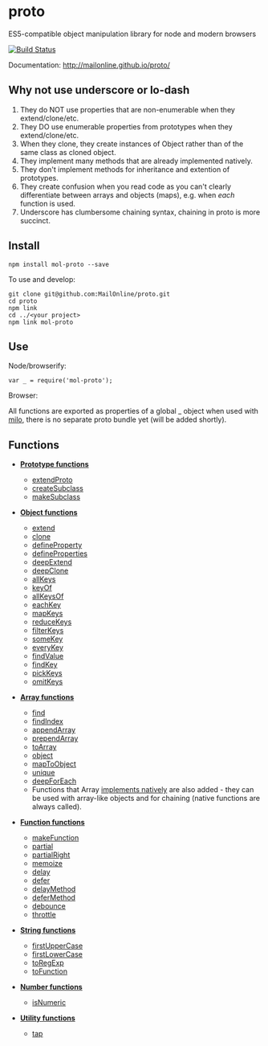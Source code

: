 proto
=====

ES5-compatible object manipulation library for node and modern browsers

[![Build Status](https://travis-ci.org/MailOnline/proto.png?branch=master)](https://travis-ci.org/MailOnline/proto)

Documentation: http://mailonline.github.io/proto/


Why not use underscore or lo-dash
---------------------------------

1. They do NOT use properties that are non-enumerable when they extend/clone/etc.
2. They DO use enumerable properties from prototypes when they extend/clone/etc.
3. When they clone, they create instances of Object rather than of the same class as cloned object.
4. They implement many methods that are already implemented natively.
5. They don't implement methods for inheritance and extention of prototypes.
6. They create confusion when you read code as you can't clearly differentiate
between arrays and objects (maps), e.g. when _each_ function is used.
7. Underscore has clumbersome chaining syntax, chaining in proto is more succinct.


Install
-------

    npm install mol-proto --save

To use and develop:

    git clone git@github.com:MailOnline/proto.git
    cd proto
    npm link
    cd ../<your project>
    npm link mol-proto


Use
---

Node/browserify:

    var _ = require('mol-proto');
    
Browser:

All functions are exported as properties of a global _ object when used with [milo](https://github.com/MailOnline/milo), there is no separate proto bundle yet (will be added shortly).


Functions
---------

* [__Prototype functions__](http://mailonline.github.io/proto/proto_prototype.js.html)
   * [extendProto](http://mailonline.github.io/proto/proto_prototype.js.html#extendProto)
   * [createSubclass](http://mailonline.github.io/proto/proto_prototype.js.html#createSubclass)
   * [makeSubclass](http://mailonline.github.io/proto/proto_prototype.js.html#makeSubclass)


* [__Object functions__](http://mailonline.github.io/proto/proto_object.js.html)
  * [extend](http://mailonline.github.io/proto/proto_object.js.html#extend)
  * [clone](http://mailonline.github.io/proto/proto_object.js.html#clone)
  * [defineProperty](http://mailonline.github.io/proto/proto_object.js.html#defineProperty)
  * [defineProperties](http://mailonline.github.io/proto/proto_object.js.html#defineProperties)
  * [deepExtend](http://mailonline.github.io/proto/proto_object.js.html#deepExtend)
  * [deepClone](http://mailonline.github.io/proto/proto_object.js.html#deepClone)
  * [allKeys](http://mailonline.github.io/proto/proto_object.js.html#allKeys)
  * [keyOf](http://mailonline.github.io/proto/proto_object.js.html#keyOf)
  * [allKeysOf](http://mailonline.github.io/proto/proto_object.js.html#allKeysOf)
  * [eachKey](http://mailonline.github.io/proto/proto_object.js.html#eachKey)
  * [mapKeys](http://mailonline.github.io/proto/proto_object.js.html#mapKeys)
  * [reduceKeys](http://mailonline.github.io/proto/proto_object.js.html#reduceKeys)
  * [filterKeys](http://mailonline.github.io/proto/proto_object.js.html#filterKeys)
  * [someKey](http://mailonline.github.io/proto/proto_object.js.html#someKey)
  * [everyKey](http://mailonline.github.io/proto/proto_object.js.html#everyKey)
  * [findValue](http://mailonline.github.io/proto/proto_object.js.html#findValue)
  * [findKey](http://mailonline.github.io/proto/proto_object.js.html#findKey)
  * [pickKeys](http://mailonline.github.io/proto/proto_object.js.html#pickKeys)
  * [omitKeys](http://mailonline.github.io/proto/proto_object.js.html#omitKeys)

* [__Array functions__](http://mailonline.github.io/proto/proto_array.js.html)
  * [find](http://mailonline.github.io/proto/proto_array.js.html#find)
  * [findIndex](http://mailonline.github.io/proto/proto_array.js.html#findIndex)
  * [appendArray](http://mailonline.github.io/proto/proto_array.js.html#appendArray)
  * [prependArray](http://mailonline.github.io/proto/proto_array.js.html#prependArray)
  * [toArray](http://mailonline.github.io/proto/proto_array.js.html#toArray)
  * [object](http://mailonline.github.io/proto/proto_array.js.html#object)
  * [mapToObject](http://mailonline.github.io/proto/proto_array.js.html#mapToObject)
  * [unique](http://mailonline.github.io/proto/proto_array.js.html#unique)
  * [deepForEach](http://mailonline.github.io/proto/proto_array.js.html#deepForEach)
  * Functions that Array [implements natively](https://developer.mozilla.org/en-US/docs/Web/JavaScript/Reference/Global_Objects/Array/prototype#Methods) are also added - they can be used with array-like objects and for chaining (native functions are always called).

* [__Function functions__](http://mailonline.github.io/proto/proto_function.js.html)
  * [makeFunction](http://mailonline.github.io/proto/proto_function.js.html#makeFunction)
  * [partial](http://mailonline.github.io/proto/proto_function.js.html#partial)
  * [partialRight](http://mailonline.github.io/proto/proto_function.js.html#partialRight)
  * [memoize](http://mailonline.github.io/proto/proto_function.js.html#memoize)
  * [delay](http://mailonline.github.io/proto/proto_function.js.html#delay)
  * [defer](http://mailonline.github.io/proto/proto_function.js.html#defer)
  * [delayMethod](http://mailonline.github.io/proto/proto_function.js.html#delayMethod)
  * [deferMethod](http://mailonline.github.io/proto/proto_function.js.html#deferMethod)
  * [debounce](http://mailonline.github.io/proto/proto_function.js.html#debounce)
  * [throttle](http://mailonline.github.io/proto/proto_function.js.html#throttle) 


* [__String functions__](http://mailonline.github.io/proto/proto_string.js.html)
  * [firstUpperCase](http://mailonline.github.io/proto/proto_string.js.html#firstUpperCase)
  * [firstLowerCase](http://mailonline.github.io/proto/proto_string.js.html#firstLowerCase)
  * [toRegExp](http://mailonline.github.io/proto/proto_string.js.html#toRegExp)
  * [toFunction](http://mailonline.github.io/proto/proto_string.js.html#toFunction)

* [__Number functions__](http://mailonline.github.io/proto/proto_number.js.html)
  * [isNumeric](http://mailonline.github.io/proto/proto_number.js.html#isNumeric)


* [__Utility functions__](http://mailonline.github.io/proto/proto_util.js.html)
  * [tap](http://mailonline.github.io/proto/proto_util.js.html#tap)

